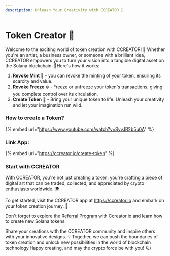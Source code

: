 ```yaml
---
description: Unleash Your Creativity with CCREATOR 🚀
---
```


# Token Creator 🚀​

Welcome to the exciting world of token creation with CCREATOR! 💎 Whether you're an artist, a business owner, or someone with a brilliant idea, CCREATOR empowers you to turn your vision into a tangible digital asset on the Solana blockchain. 🎨Here's how it works:

1. **Revoke Mint** 🔑 - you can revoke the minting of your token, ensuring its scarcity and value.
2. **Revoke Freeze** ❄️ - Freeze or unfreeze your token's transactions, giving you complete control over its circulation.
3. **Create Token** 🌟 - Bring your unique token to life. Unleash your creativity and let your imagination run wild.

### How to create a Token?

{% embed url="https://www.youtube.com/watch?v=SvvJR2b5u0A" %}

### Link App:

{% embed url="https://ccreator.io/create-token" %}

### Start with CCREATOR

With CCREATOR, you're not just creating a token; you're crafting a piece of digital art that can be traded, collected, and appreciated by crypto enthusiasts worldwide. 🌍

To get started, visit the CCREATOR app at https://ccreator.io and embark on your token creation journey. 🚀

Don't forget to explore the [Referral Program](../help/referral-program/) with Ccreator.io and learn how to create new Solana tokens.

Share your creations with the CCREATOR community and inspire others with your innovative designs. 💡 Together, we can push the boundaries of token creation and unlock new possibilities in the world of blockchain technology.Happy creating, and may the crypto force be with you! 🪐\
